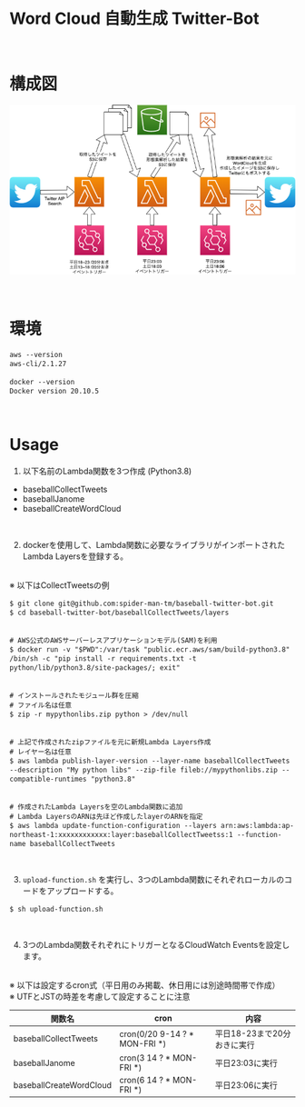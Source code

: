 Word Cloud 自動生成 Twitter-Bot
====

<br />

# 構成図
![fig1](./architect.png)

<br />

# 環境

```
aws --version
aws-cli/2.1.27

docker --version
Docker version 20.10.5
```

<br />

# Usage

1. 以下名前のLambda関数を3つ作成 (Python3.8)
- baseballCollectTweets
- baseballJanome
- baseballCreateWordCloud

<br>

2. dockerを使用して、Lambda関数に必要なライブラリがインポートされたLambda Layersを登録する。

<br />
※ 以下はCollectTweetsの例

```
$ git clone git@github.com:spider-man-tm/baseball-twitter-bot.git
$ cd baseball-twitter-bot/baseballCollectTweets/layers


# AWS公式のAWSサーバーレスアプリケーションモデル(SAM)を利用
$ docker run -v "$PWD":/var/task "public.ecr.aws/sam/build-python3.8" /bin/sh -c "pip install -r requirements.txt -t python/lib/python3.8/site-packages/; exit"


# インストールされたモジュール群を圧縮
# ファイル名は任意
$ zip -r mypythonlibs.zip python > /dev/null


# 上記で作成されたzipファイルを元に新規Lambda Layers作成
# レイヤー名は任意
$ aws lambda publish-layer-version --layer-name baseballCollectTweets --description "My python libs" --zip-file fileb://mypythonlibs.zip --compatible-runtimes "python3.8"


# 作成されたLambda Layersを空のLambda関数に追加
# Lambda LayersのARNは先ほど作成したlayerのARNを指定
$ aws lambda update-function-configuration --layers arn:aws:lambda:ap-northeast-1:xxxxxxxxxxxx:layer:baseballCollectTweetss:1 --function-name baseballCollectTweets
```

<br />

3. `upload-function.sh` を実行し、3つのLambda関数にそれぞれローカルのコードをアップロードする。

```
$ sh upload-function.sh
```

<br />

4. 3つのLambda関数それぞれにトリガーとなるCloudWatch Eventsを設定します。

<br />
※ 以下は設定するcron式（平日用のみ掲載、休日用には別途時間帯で作成）<br />
※ UTFとJSTの時差を考慮して設定することに注意<br />

| 関数名 | cron | 内容 |
| -- | -- | -- |
| baseballCollectTweets | cron(0/20 9-14 ? * MON-FRI *) | 平日18-23まで20分おきに実行 |
| baseballJanome | cron(3 14 ? * MON-FRI *) | 平日23:03に実行 |
| baseballCreateWordCloud | cron(6 14 ? * MON-FRI *) | 平日23:06に実行 |
